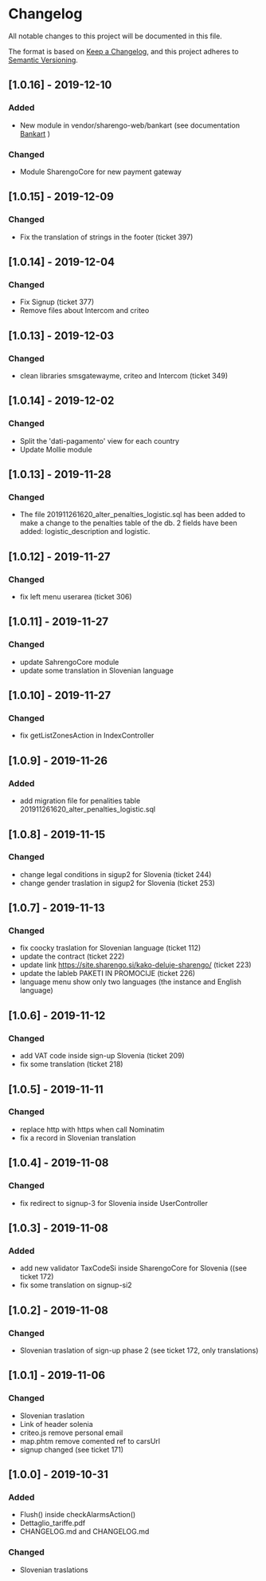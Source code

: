 # Changelog

All notable changes to this project will be documented in this file.

The format is based on [Keep a Changelog](https://keepachangelog.com/en/1.0.0/),
and this project adheres to [Semantic Versioning](https://semver.org/spec/v2.0.0.html).

## [1.0.16] - 2019-12-10

### Added

- New module in vendor/sharengo-web/bankart (see documentation [Bankart](https://gateway.bankart.si/documentation/gateway) )

### Changed

- Module SharengoCore for new payment gateway

## [1.0.15] - 2019-12-09

### Changed

- Fix the translation of strings in the footer (ticket 397)

## [1.0.14] - 2019-12-04

### Changed

- Fix Signup (ticket 377)
- Remove files about Intercom and criteo 

## [1.0.13] - 2019-12-03

### Changed

- clean libraries smsgatewayme, criteo and Intercom (ticket 349)

## [1.0.14] - 2019-12-02

### Changed

- Split the 'dati-pagamento' view for each country
- Update Mollie module

## [1.0.13] - 2019-11-28

### Changed

- The file 201911261620_alter_penalties_logistic.sql has been added to make a change to the penalties table of the db. 2 fields have been added: logistic_description and logistic.


## [1.0.12] - 2019-11-27

### Changed

- fix left menu userarea (ticket 306)


## [1.0.11] - 2019-11-27

### Changed

- update SahrengoCore module
- update some translation in Slovenian language

## [1.0.10] - 2019-11-27

### Changed

- fix getListZonesAction in IndexController

## [1.0.9] - 2019-11-26

### Added

- add migration file for penalities table 201911261620_alter_penalties_logistic.sql

## [1.0.8] - 2019-11-15

### Changed

- change legal conditions in sigup2 for Slovenia (ticket 244)
- change gender traslation in sigup2 for Slovenia (ticket 253)

## [1.0.7] - 2019-11-13

### Changed

- fix coocky traslation for Slovenian language (ticket 112)
- update the contract (ticket 222)
- update link https://site.sharengo.si/kako-deluje-sharengo/ (ticket 223)
- update the lableb PAKETI IN PROMOCIJE (ticket 226)
- language menu show only two languages (the instance and English language)

## [1.0.6] - 2019-11-12

### Changed

- add VAT code inside sign-up Slovenia (ticket 209)
- fix some translation (ticket 218)

## [1.0.5] - 2019-11-11

### Changed

- replace http with https when call Nominatim
- fix a record in Slovenian translation

## [1.0.4] - 2019-11-08

### Changed

- fix redirect to signup-3 for Slovenia inside UserController

## [1.0.3] - 2019-11-08

### Added

- add new validator TaxCodeSi inside SharengoCore for Slovenia ((see ticket 172)
- fix some translation on signup-si2

## [1.0.2] - 2019-11-08

### Changed

- Slovenian traslation of sign-up phase 2 (see ticket 172, only translations)

## [1.0.1] - 2019-11-06

### Changed

- Slovenian traslation
- Link of header solenia
- criteo.js remove personal email
- map.phtm remove comented ref to carsUrl
- signup changed (see ticket 171)


## [1.0.0] - 2019-10-31 

### Added

- Flush() inside checkAlarmsAction()
- Dettaglio_tariffe.pdf
- CHANGELOG.md and CHANGELOG.md

### Changed

- Slovenian traslations